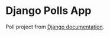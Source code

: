 # Django Polls App

Poll project from [Django documentation](https://docs.djangoproject.com/en/1.10/intro/).
